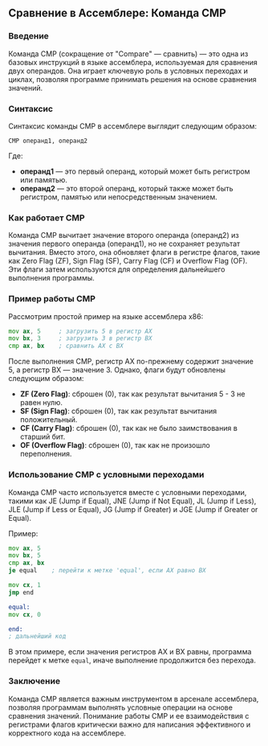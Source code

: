 ## Сравнение в Ассемблере: Команда CMP

### Введение

Команда CMP (сокращение от "Compare" — сравнить) — это одна из базовых инструкций в языке ассемблера, используемая для сравнения двух операндов. Она играет ключевую роль в условных переходах и циклах, позволяя программе принимать решения на основе сравнения значений.

### Синтаксис

Синтаксис команды CMP в ассемблере выглядит следующим образом:

```
CMP операнд1, операнд2
```

Где:
- **операнд1** — это первый операнд, который может быть регистром или памятью.
- **операнд2** — это второй операнд, который также может быть регистром, памятью или непосредственным значением.

### Как работает CMP

Команда CMP вычитает значение второго операнда (операнд2) из значения первого операнда (операнд1), но не сохраняет результат вычитания. Вместо этого, она обновляет флаги в регистре флагов, такие как Zero Flag (ZF), Sign Flag (SF), Carry Flag (CF) и Overflow Flag (OF). Эти флаги затем используются для определения дальнейшего выполнения программы.

### Пример работы CMP

Рассмотрим простой пример на языке ассемблера x86:

```asm
mov ax, 5     ; загрузить 5 в регистр AX
mov bx, 3     ; загрузить 3 в регистр BX
cmp ax, bx    ; сравнить AX с BX
```

После выполнения CMP, регистр AX по-прежнему содержит значение 5, а регистр BX — значение 3. Однако, флаги будут обновлены следующим образом:
- **ZF (Zero Flag)**: сброшен (0), так как результат вычитания 5 - 3 не равен нулю.
- **SF (Sign Flag)**: сброшен (0), так как результат вычитания положительный.
- **CF (Carry Flag)**: сброшен (0), так как не было заимствования в старший бит.
- **OF (Overflow Flag)**: сброшен (0), так как не произошло переполнения.

### Использование CMP с условными переходами

Команда CMP часто используется вместе с условными переходами, такими как JE (Jump if Equal), JNE (Jump if Not Equal), JL (Jump if Less), JLE (Jump if Less or Equal), JG (Jump if Greater) и JGE (Jump if Greater or Equal).

Пример:

```asm
mov ax, 5
mov bx, 5
cmp ax, bx
je equal    ; перейти к метке 'equal', если AX равно BX

mov cx, 1
jmp end

equal:
mov cx, 0

end:
; дальнейший код
```

В этом примере, если значения регистров AX и BX равны, программа перейдет к метке `equal`, иначе выполнение продолжится без перехода.

### Заключение

Команда CMP является важным инструментом в арсенале ассемблера, позволяя программам выполнять условные операции на основе сравнения значений. Понимание работы CMP и ее взаимодействия с регистрами флагов критически важно для написания эффективного и корректного кода на ассемблере.

